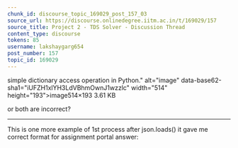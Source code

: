 ```yaml
---
chunk_id: discourse_topic_169029_post_157_03
source_url: https://discourse.onlinedegree.iitm.ac.in/t/169029/157
source_title: Project 2 - TDS Solver - Discussion Thread
content_type: discourse
tokens: 85
username: lakshaygarg654
post_number: 157
topic_id: 169029
---
```


 simple dictionary access operation in Python." alt="image" data-base62-sha1="iUFZH1xlYH3LdVBhmOwnJ1wzzlc" width="514" height="193">image514×193 3.61 KB

or both are incorrect?

---

This is one more example of 1st process after json.loads() it gave me correct format for assignment portal answer:
